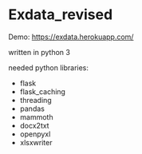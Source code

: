 # Exdata_revised

Demo: https://exdata.herokuapp.com/

written in python 3

needed python libraries:
  - flask
  - flask_caching
  - threading
  - pandas
  - mammoth
  - docx2txt
  - openpyxl
  - xlsxwriter
